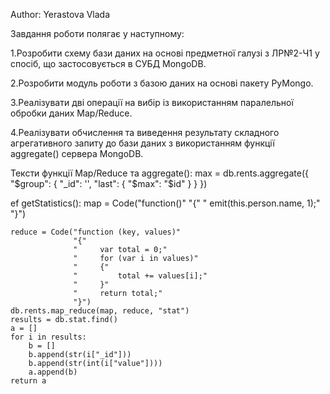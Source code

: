 Author: Yerastova Vlada 

Завдання роботи полягає у наступному:

1.Розробити схему бази даних на основі предметної галузі з ЛР№2-Ч1 у спосіб, що застосовується в СУБД MongoDB.

2.Розробити модуль роботи з базою даних на основі пакету PyMongo.

3.Реалізувати дві операції на вибір із використанням паралельної обробки даних Map/Reduce.

4.Реалізувати обчислення та виведення результату складного агрегативного запиту до бази даних з використанням функції aggregate() сервера MongoDB.

Тексти функції Map/Reduce та aggregate():
max = db.rents.aggregate({
    "$group": {
        "_id": '',
        "last": {
            "$max": "$id"
        }
    }
    })

ef getStatistics():
    map = Code("function()"
               "{"
               "    emit(this.person.name, 1);"
               "}")

    reduce = Code("function (key, values)"
                  "{"
                  "     var total = 0;"
                  "     for (var i in values)"
                  "     {"
                  "         total += values[i];"
                  "     }"
                  "     return total;"
                  "}")
    db.rents.map_reduce(map, reduce, "stat")
    results = db.stat.find()
    a = []
    for i in results:
        b = []
        b.append(str(i["_id"]))
        b.append(str(int(i["value"])))
        a.append(b)
    return a


